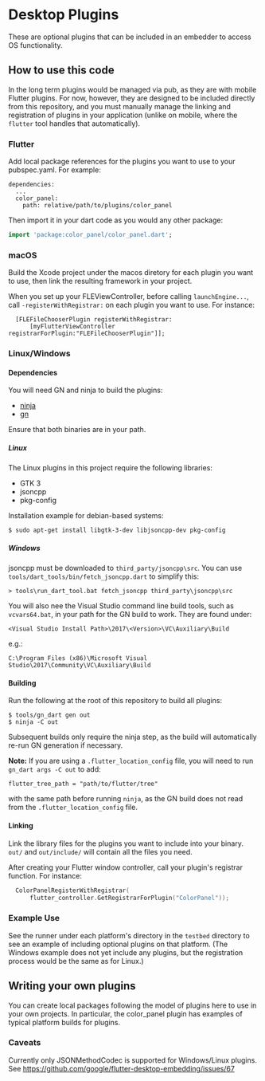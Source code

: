 # Desktop Plugins

These are optional plugins that can be included in an embedder to access OS
functionality.

## How to use this code

In the long term plugins would be managed via pub, as they are with mobile
Flutter plugins. For now, however, they are designed to be included directly
from this repository, and you must manually manage the linking and registration
of plugins in your application (unlike on mobile, where the `flutter` tool
handles that automatically).

### Flutter

Add local package references for the plugins you want to use to your
pubspec.yaml. For example:

```
dependencies:
  ...
  color_panel:
    path: relative/path/to/plugins/color_panel
```

Then import it in your dart code as you would any other package:
```dart
import 'package:color_panel/color_panel.dart';
```

### macOS

Build the Xcode project under the macos diretory for each plugin you
want to use, then link the resulting framework in your project.

When you set up your FLEViewController, before calling `launchEngine...`,
call `-registerWithRegistrar:` on each plugin you want to use. For
instance:

```objc
  [FLEFileChooserPlugin registerWithRegistrar:
      [myFlutterViewController registrarForPlugin:"FLEFileChooserPlugin"]];
```

### Linux/Windows

#### Dependencies

You will need GN and ninja to build the plugins:
* [ninja](https://github.com/ninja-build/ninja/wiki/Pre-built-Ninja-packages)
* [gn](https://gn.googlesource.com/gn/)

Ensure that both binaries are in your path.

##### Linux

The Linux plugins in this project require the following libraries:

* GTK 3
* jsoncpp
* pkg-config

Installation example for debian-based systems:

```
$ sudo apt-get install libgtk-3-dev libjsoncpp-dev pkg-config
```

##### Windows

jsoncpp must be downloaded to `third_party/jsoncpp\src`. You can use
`tools/dart_tools/bin/fetch_jsoncpp.dart` to simplify this:

```
> tools\run_dart_tool.bat fetch_jsoncpp third_party\jsoncpp\src
```

You will also nee the Visual Studio command line build tools, such as
`vcvars64.bat`, in your path for the GN build to work. They are found under:

```
<Visual Studio Install Path>\2017\<Version>\VC\Auxiliary\Build
```

e.g.:

```
C:\Program Files (x86)\Microsoft Visual Studio\2017\Community\VC\Auxiliary\Build
```
 
#### Building

Run the following at the root of this repository to build all plugins:

```
$ tools/gn_dart gen out
$ ninja -C out
```

Subsequent builds only require the ninja step, as the build will automatically re-run GN generation if necessary.

**Note:** If you are using a `.flutter_location_config` file, you will need to run `gn_dart args -C out` to add:
```
flutter_tree_path = "path/to/flutter/tree"
```
with the same path before running `ninja`, as the GN build does not read from the `.flutter_location_config` file.

#### Linking

Link the library files for the plugins you want to include into your binary. `out/` and `out/include/` will contain
all the files you need.

After creating your Flutter window controller, call your plugin's registrar
function. For instance:

```cpp
  ColorPanelRegisterWithRegistrar(
      flutter_controller.GetRegistrarForPlugin("ColorPanel"));
```

### Example Use

See the runner under each platform's directory in the `testbed`
directory to see an example of including optional plugins on that platform.
(The Windows example does not yet include any plugins, but the registration
process would be the same as for Linux.)

## Writing your own plugins

You can create local packages following the model of plugins here to
use in your own projects. In particular, the color\_panel plugin has examples
of typical platform builds for plugins.

### Caveats

Currently only JSONMethodCodec is supported for Windows/Linux plugins. See
https://github.com/google/flutter-desktop-embedding/issues/67
